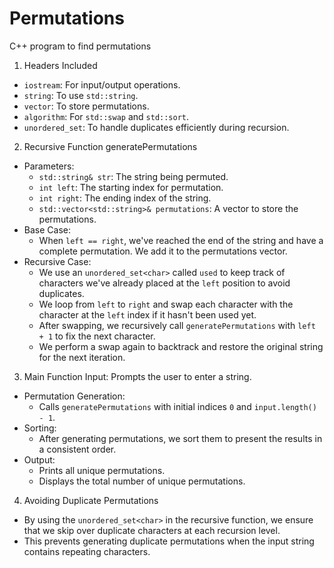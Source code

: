 # Permutations
C++ program to find permutations

1. Headers Included
  - `iostream`: For input/output operations.
  - `string`: To use `std::string`.
  - `vector`: To store permutations.
  - `algorithm`: For `std::swap` and `std::sort`.
  - `unordered_set`: To handle duplicates efficiently during recursion.
2. Recursive Function generatePermutations
  - Parameters:
    - `std::string& str`: The string being permuted.
    - `int left`: The starting index for permutation.
    - `int right`: The ending index of the string.
    - `std::vector<std::string>& permutations`: A vector to store the permutations.
  - Base Case:
    - When `left == right`, we've reached the end of the string and have a complete permutation. We add it to the permutations vector.
  - Recursive Case:
    - We use an `unordered_set<char>` called `used` to keep track of characters we've already placed at the `left` position to avoid duplicates.
    - We loop from `left` to `right` and swap each character with the character at the `left` index if it hasn't been used yet.
    - After swapping, we recursively call `generatePermutations` with `left + 1` to fix the next character.
    - We perform a swap again to backtrack and restore the original string for the next iteration.
3. Main Function
Input:
Prompts the user to enter a string.
  - Permutation Generation:
    - Calls `generatePermutations` with initial indices `0` and `input.length() - 1`.
  - Sorting:
    - After generating permutations, we sort them to present the results in a consistent order.
  - Output:
    - Prints all unique permutations.
    - Displays the total number of unique permutations.
4. Avoiding Duplicate Permutations
  - By using the `unordered_set<char>` in the recursive function, we ensure that we skip over duplicate characters at each recursion level.
  - This prevents generating duplicate permutations when the input string contains repeating characters.
